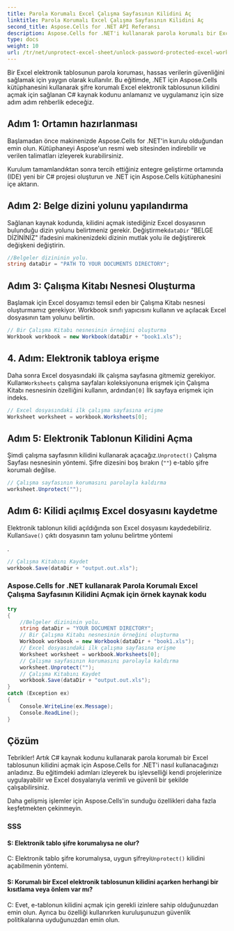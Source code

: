 ```yaml
---
title: Parola Korumalı Excel Çalışma Sayfasının Kilidini Aç
linktitle: Parola Korumalı Excel Çalışma Sayfasının Kilidini Aç
second_title: Aspose.Cells for .NET API Referansı
description: Aspose.Cells for .NET'i kullanarak parola korumalı bir Excel tablosunun kilidini nasıl açacağınızı öğrenin. C#'ta adım adım eğitim.
type: docs
weight: 10
url: /tr/net/unprotect-excel-sheet/unlock-password-protected-excel-worksheet/
---
```

Bir Excel elektronik tablosunun parola koruması, hassas verilerin güvenliğini sağlamak için yaygın olarak kullanılır. Bu eğitimde, .NET için Aspose.Cells kütüphanesini kullanarak şifre korumalı Excel elektronik tablosunun kilidini açmak için sağlanan C# kaynak kodunu anlamanız ve uygulamanız için size adım adım rehberlik edeceğiz.

## Adım 1: Ortamın hazırlanması

Başlamadan önce makinenizde Aspose.Cells for .NET'in kurulu olduğundan emin olun. Kütüphaneyi Aspose'un resmi web sitesinden indirebilir ve verilen talimatları izleyerek kurabilirsiniz.

Kurulum tamamlandıktan sonra tercih ettiğiniz entegre geliştirme ortamında (IDE) yeni bir C# projesi oluşturun ve .NET için Aspose.Cells kütüphanesini içe aktarın.

## Adım 2: Belge dizini yolunu yapılandırma

 Sağlanan kaynak kodunda, kilidini açmak istediğiniz Excel dosyasının bulunduğu dizin yolunu belirtmeniz gerekir. Değiştirmek`dataDir` "BELGE DİZİNİNİZ" ifadesini makinenizdeki dizinin mutlak yolu ile değiştirerek değişkeni değiştirin.

```csharp
//Belgeler dizininin yolu.
string dataDir = "PATH TO YOUR DOCUMENTS DIRECTORY";
```

## Adım 3: Çalışma Kitabı Nesnesi Oluşturma

Başlamak için Excel dosyamızı temsil eden bir Çalışma Kitabı nesnesi oluşturmamız gerekiyor. Workbook sınıfı yapıcısını kullanın ve açılacak Excel dosyasının tam yolunu belirtin.

```csharp
// Bir Çalışma Kitabı nesnesinin örneğini oluşturma
Workbook workbook = new Workbook(dataDir + "book1.xls");
```

## 4. Adım: Elektronik tabloya erişme

 Daha sonra Excel dosyasındaki ilk çalışma sayfasına gitmemiz gerekiyor. Kullan`Worksheets` çalışma sayfaları koleksiyonuna erişmek için Çalışma Kitabı nesnesinin özelliğini kullanın, ardından`[0]` İlk sayfaya erişmek için indeks.

```csharp
// Excel dosyasındaki ilk çalışma sayfasına erişme
Worksheet worksheet = workbook.Worksheets[0];
```

## Adım 5: Elektronik Tablonun Kilidini Açma

 Şimdi çalışma sayfasının kilidini kullanarak açacağız.`Unprotect()` Çalışma Sayfası nesnesinin yöntemi. Şifre dizesini boş bırakın (`""`) e-tablo şifre korumalı değilse.

```csharp
// Çalışma sayfasının korumasını parolayla kaldırma
worksheet.Unprotect("");
```

## Adım 6: Kilidi açılmış Excel dosyasını kaydetme

Elektronik tablonun kilidi açıldığında son Excel dosyasını kaydedebiliriz. Kullan`Save()` çıktı dosyasının tam yolunu belirtme yöntemi

.

```csharp
// Çalışma Kitabını Kaydet
workbook.Save(dataDir + "output.out.xls");
```

### Aspose.Cells for .NET kullanarak Parola Korumalı Excel Çalışma Sayfasının Kilidini Açmak için örnek kaynak kodu 
```csharp
try
{
    //Belgeler dizininin yolu.
    string dataDir = "YOUR DOCUMENT DIRECTORY";
    // Bir Çalışma Kitabı nesnesinin örneğini oluşturma
    Workbook workbook = new Workbook(dataDir + "book1.xls");
    // Excel dosyasındaki ilk çalışma sayfasına erişme
    Worksheet worksheet = workbook.Worksheets[0];
    // Çalışma sayfasının korumasını parolayla kaldırma
    worksheet.Unprotect("");
    // Çalışma Kitabını Kaydet
    workbook.Save(dataDir + "output.out.xls");
}
catch (Exception ex)
{
    Console.WriteLine(ex.Message);
    Console.ReadLine();
}
```

## Çözüm

Tebrikler! Artık C# kaynak kodunu kullanarak parola korumalı bir Excel tablosunun kilidini açmak için Aspose.Cells for .NET'i nasıl kullanacağınızı anladınız. Bu eğitimdeki adımları izleyerek bu işlevselliği kendi projelerinize uygulayabilir ve Excel dosyalarıyla verimli ve güvenli bir şekilde çalışabilirsiniz.

Daha gelişmiş işlemler için Aspose.Cells'in sunduğu özellikleri daha fazla keşfetmekten çekinmeyin.

### SSS

#### S: Elektronik tablo şifre korumalıysa ne olur?

 C: Elektronik tablo şifre korumalıysa, uygun şifreyi`Unprotect()` kilidini açabilmenin yöntemi.

#### S: Korumalı bir Excel elektronik tablosunun kilidini açarken herhangi bir kısıtlama veya önlem var mı?

C: Evet, e-tablonun kilidini açmak için gerekli izinlere sahip olduğunuzdan emin olun. Ayrıca bu özelliği kullanırken kuruluşunuzun güvenlik politikalarına uyduğunuzdan emin olun.